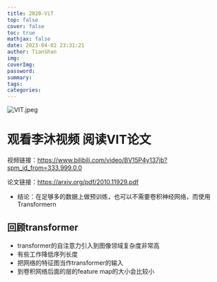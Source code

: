 ```yaml
---
title: 2020-ViT
top: false
cover: false
toc: true
mathjax: false
date: 2023-04-02 23:31:21
author: TianShan
img:
coverImg:
password:
summary:
tags:
categories:
---
```

![VIT.jpeg](https://blog95.oss-cn-beijing.aliyuncs.com/CNN/VIT.jpeg)



# 观看李沐视频 阅读VIT论文

视频链接：https://www.bilibili.com/video/BV15P4y137jb?spm_id_from=333.999.0.0

论文链接：https://arxiv.org/pdf/2010.11929.pdf

- 结论：在足够多的数据上做预训练，也可以不需要卷积神经网络，而使用Transformern 



## 回顾transformer

- transformer的自注意力引入到图像领域复杂度非常高
- 有些工作降低序列长度
- 把网络的特征图当作transformer的输入
- 到卷积网络后面的层的feature map的大小会比较小

